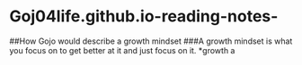 # Goj04life.github.io-reading-notes-
##How Gojo would describe a growth mindset 
###A growth mindset is what you focus on to get better at it and just focus on it.
*growth a
